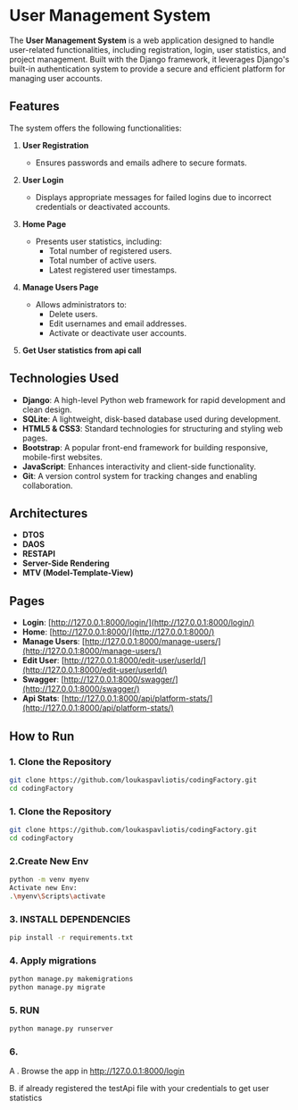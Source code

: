 # User Management System

The **User Management System** is a web application designed to handle user-related 
functionalities, including registration, login, user statistics, 
and project management. Built with the Django framework, 
it leverages Django's built-in authentication system to provide a 
secure and efficient platform for managing user accounts.

## Features
The system offers the following functionalities:
1. **User Registration**  
   - Ensures passwords and emails adhere to secure formats.  

2. **User Login**  
   - Displays appropriate messages for failed logins due to incorrect credentials or deactivated accounts.  

3. **Home Page**  
   - Presents user statistics, including:  
     - Total number of registered users.  
     - Total number of active users.  
     - Latest registered user timestamps.  

4. **Manage Users Page**  
   - Allows administrators to:  
     - Delete users.  
     - Edit usernames and email addresses.  
     - Activate or deactivate user accounts.  
5. **Get User statistics from api call**  

## Technologies Used
- **Django**: A high-level Python web framework for rapid development and clean design.  
- **SQLite**: A lightweight, disk-based database used during development.  
- **HTML5 & CSS3**: Standard technologies for structuring and styling web pages.  
- **Bootstrap**: A popular front-end framework for building responsive, mobile-first websites.  
- **JavaScript**: Enhances interactivity and client-side functionality.  
- **Git**: A version control system for tracking changes and enabling collaboration.

## Architectures 
- **DTOS**
- **DAOS**
- **RESTAPI**
- **Server-Side Rendering**
- **MTV (Model-Template-View)**

## Pages
- **Login**: [http://127.0.0.1:8000/login/](http://127.0.0.1:8000/login/)  
- **Home**: [http://127.0.0.1:8000/](http://127.0.0.1:8000/)  
- **Manage Users**: [http://127.0.0.1:8000/manage-users/](http://127.0.0.1:8000/manage-users/)  
- **Edit User**: [http://127.0.0.1:8000/edit-user/userId/](http://127.0.0.1:8000/edit-user/userId/)  
- **Swagger**: [http://127.0.0.1:8000/swagger/](http://127.0.0.1:8000/swagger/)  
- **Api Stats**: [http://127.0.0.1:8000/api/platform-stats/](http://127.0.0.1:8000/api/platform-stats/)  


## How to Run

### 1. Clone the Repository
```bash
git clone https://github.com/loukaspavliotis/codingFactory.git
cd codingFactory
```

### 1. Clone the Repository
```bash
git clone https://github.com/loukaspavliotis/codingFactory.git
cd codingFactory
```

### 2.Create New Env 
```bash
python -m venv myenv
Activate new Env:
.\myenv\Scripts\activate 
```

### 3. INSTALL DEPENDENCIES
```bash
pip install -r requirements.txt
```

### 4. Apply migrations
```bash
python manage.py makemigrations
python manage.py migrate
```


### 5. RUN
```bash
python manage.py runserver
```

### 6.
A . Browse the app  in  http://127.0.0.1:8000/login

B. if already registered the testApi file with your credentials to get user statistics
